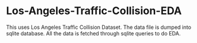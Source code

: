 # Los-Angeles-Traffic-Collision-EDA

This uses Los Angeles Traffic Collision Dataset. The data file is dumped into sqlite database. 
All the data is fetched through sqlite queries to do EDA.
